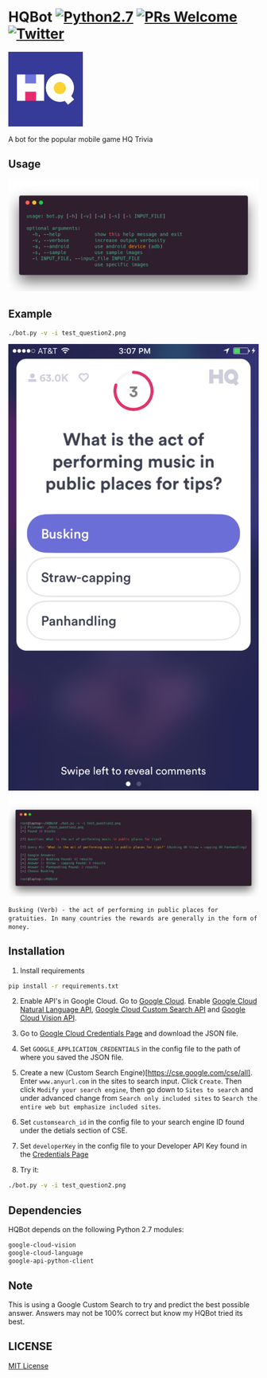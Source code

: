 # HQBot [![Python2.7](https://img.shields.io/badge/Python-2.7-orange.svg?style=flat-square)](https://www.python.org/downloads/release/python-2714/) [![PRs Welcome](https://img.shields.io/badge/PRs-welcome-brightgreen.svg?style=flat-square)](http://makeapullrequest.com) [![Twitter](https://img.shields.io/twitter/follow/thehappydinoa.svg?style=flat-square&label=Follow%20Me&logo=twitter)](https://twitter.com/thehappydinoa)

![HQTrivia](HQTrivia.png)

A bot for the popular mobile game HQ Trivia

## Usage

![Usage](usage.png)

## Example

```bash
./bot.py -v -i test_question2.png
```

![Test Question](test_question2.png)

![Test Question](example.png)

`Busking (Verb) - the act of performing in public places for gratuities. In many countries the rewards are generally in the form of money.`

## Installation

1.  Install requirements

```bash
pip install -r requirements.txt
```

2.  Enable API's in Google Cloud. Go to [Google Cloud](https://console.cloud.google.com/home/dashboard).
    Enable [Google Cloud Natural Language API](https://console.cloud.google.com/apis/library/language.googleapis.com), [Google Cloud Custom Search API](https://console.cloud.google.com/apis/api/customsearch.googleapis.com) and [Google Cloud Vision API](https://console.cloud.google.com/apis/library/vision.googleapis.com).

3.  Go to [Google Cloud Credentials Page](https://cloud.google.com/storage/docs/authentication#service_accounts) and download the JSON file.

4.  Set `GOOGLE_APPLICATION_CREDENTIALS` in the config file to the path of where you saved the JSON file.

5.  Create a new (Custom Search Engine)[https://cse.google.com/cse/all]. Enter `www.anyurl.com` in the sites to search input. Click `Create`. Then click `Modify your search engine`, then go down to `Sites to search` and under advanced change from `Search only included sites` to `Search the entire web but emphasize included sites`.

6.  Set `customsearch_id` in the config file to your search engine ID found under the detials section of CSE.

7.  Set `developerKey` in the config file to your Developer API Key found in the [Credentials Page](https://console.developers.google.com/apis/credentials)

8.  Try it:

```bash
./bot.py -v -i test_question2.png
```

## Dependencies

HQBot depends on the following Python 2.7 modules:

    google-cloud-vision
    google-cloud-language
    google-api-python-client


## Note

This is using a Google Custom Search to try and predict the best possible answer. Answers may not be 100% correct but know my HQBot tried its best.

## LICENSE

[MIT License](LICENSE)
